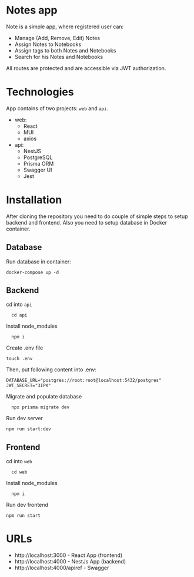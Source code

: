 # Notes app
Note is a simple app, where registered user can:
- Manage (Add, Remove, Edit) Notes
- Assign Notes to Notebooks
- Assign tags to both Notes and Notebooks
- Search for his Notes and Notebooks

All routes are protected and are accessible via JWT authorization.

# Technologies
App contains of two projects: `web` and `api`.
- web:
  - React
  - MUI
  - axios
- api:
  - NestJS
  - PostgreSQL
  - Prisma ORM
  - Swagger UI
  - Jest
# Installation
After cloning the repository you need to do couple of simple steps to setup backend and frontend.
Also you need to setup database in Docker container. 
## Database
Run database in container:
```
docker-compose up -d
```
## Backend
cd into `api`
```
  cd api
```
Install node_modules
```
  npm i
```
Create .env file
```
touch .env
```
Then, put following content into .env:
```
DATABASE_URL="postgres://root:root@localhost:5432/postgres"
JWT_SECRET="3IPK"
```
Migrate and populate database
```
  npx prisma migrate dev
```
Run dev server
```
npm run start:dev
```
## Frontend
cd into `web`
```
  cd web
```
Install node_modules
```
  npm i
```
Run dev frontend
```
npm run start
```
# URLs
- http://localhost:3000 - React App (frontend)
- http://localhost:4000 - NestJs App (backend)
- http://localhost:4000/apiref - Swagger